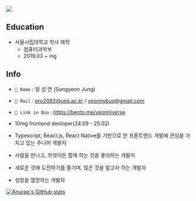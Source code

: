 <img src="https://capsule-render.vercel.app/api?type=soft&color=66D7D1&height=200&section=header&text=hello,yeonniverse&fontSize=33" />

## Education
- 서울시립대학교 학사 재학
  - 컴퓨터과학부
  - 2019.03 ~ ing


## Info
- `🐣 Name` : 정 성 연 (Sungyeon Jung)
- `📧 Mail` : pro2082@uos.ac.kr / yeonnybus@gmail.com
- `🔗 Link in Bio` : https://bento.me/yeonniverse
- 10mg frontend devloper(24.09 - 25.02)



-	Typescript, React.js, React Native를 기반으로 한 프론트엔드 개발에 관심을 가지고 있는 주니어 개발자
-	사람을 만나고, 무엇이든 함께 하는 것을 좋아하는 개발자
-	새로운 것에 도전하기를 즐기며, 많은 것을 알고자 하는 개발자
-	성장을 열망하는 개발자

[![Anurag's GitHub stats](https://github-readme-stats.vercel.app/api?username=yeonnybus)](https://github.com/anuraghazra/github-readme-stats)

<!--
**yeonnybus/yeonnybus** is a ✨ _special_ ✨ repository because its `README.md` (this file) appears on your GitHub profile.

Here are some ideas to get you started:

- 🔭 I’m currently working on ...
- 🌱 I’m currently learning ...
- 👯 I’m looking to collaborate on ...
- 🤔 I’m looking for help with ...
- 💬 Ask me about ...
- 📫 How to reach me: ...
- 😄 Pronouns: ...
- ⚡ Fun fact: ...
-->
